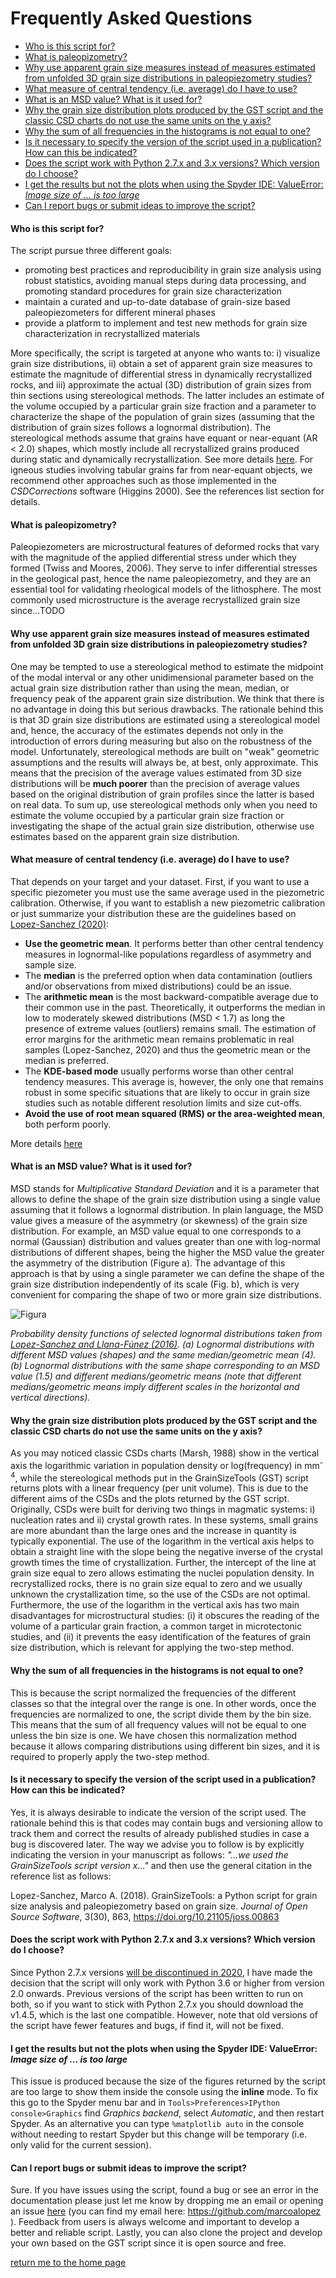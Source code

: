 # Frequently Asked Questions

- [Who is this script for?](#who-is-this-script-for-)
- [What is paleopizometry?](#what-is-paleopizometry-)
- [Why use apparent grain size measures instead of measures estimated from unfolded 3D grain size distributions in paleopiezometry studies?](#why-use-apparent-grain-size-measures-instead-of-measures-estimated-from-unfolded-3d-grain-size-distributions-in-paleopiezometry-studies-)
- [What measure of central tendency (i.e. average) do I have to use?](#what-measure-of-central-tendency--ie-average--do-i-have-to-use-)
- [What is an MSD value? What is it used for?](#what-is-an-msd-value--what-is-it-used-for-)
- [Why the grain size distribution plots produced by the GST script and the classic CSD charts do not use the same units on the y axis?](#why-the-grain-size-distribution-plots-produced-by-the-gst-script-and-the-classic-csd-charts-do-not-use-the-same-units-on-the-y-axis-)
- [Why the sum of all frequencies in the histograms is not equal to one?](#why-the-sum-of-all-frequencies-in-the-histograms-is-not-equal-to-one-)
- [Is it necessary to specify the version of the script used in a publication? How can this be indicated?](#is-it-necessary-to-specify-the-version-of-the-script-used-in-a-publication--how-can-this-be-indicated-)
- [Does the script work with Python 2.7.x and 3.x versions? Which version do I choose?](#does-the-script-work-with-python-27x-and-3x-versions--which-version-do-i-choose-)
- [I get the results but not the plots when using the Spyder IDE: ValueError: _Image size of ... is too large_](#i-get-the-results-but-not-the-plots-when-using-the-spyder-ide--valueerror---image-size-of--is-too-large-)
- [Can I report bugs or submit ideas to improve the script?](#can-i-report-bugs-or-submit-ideas-to-improve-the-script-)

#### Who is this script for?
The script pursue three different goals:

- promoting best practices and reproducibility in grain size analysis using robust statistics, avoiding manual steps during data processing, and promoting standard procedures for grain size characterization
- maintain a curated and up-to-date database of grain-size based paleopiezometers for different mineral phases
- provide a platform to implement and test new methods for grain size characterization in recrystallized materials

More specifically, the script is targeted at anyone who wants to: i) visualize grain size distributions, ii) obtain a set of apparent grain size measures to estimate the magnitude of differential stress in dynamically recrystallized rocks, and iii) approximate the actual (3D) distribution of grain sizes from thin sections using stereological methods. The latter includes an estimate of the volume occupied by a particular grain size fraction and a parameter to characterize the shape of the population of grain sizes (assuming that the distribution of grain sizes follows a lognormal distribution). The stereological methods assume that grains have equant or near-equant (AR < 2.0) shapes, which mostly include all recrystallized grains produced during static and dynamically recrystallization. See more details [here](http://joss.theoj.org/papers/10.21105/joss.00863). For igneous studies involving tabular grains far from near-equant objects, we recommend other approaches such as those implemented in the *CSDCorrections* software (Higgins 2000). See the references list section for details.

#### What is paleopizometry?

Paleopiezometers are microstructural features of deformed rocks that vary with the magnitude of the applied differential stress under which they formed (Twiss and Moores, 2006). They serve to infer differential stresses in the geological past, hence the name paleopiezometry, and they are an essential tool for validating rheological models of the lithosphere. The most commonly used microstructure is the average recrystallized grain size since...TODO

#### Why use apparent grain size measures instead of measures estimated from unfolded 3D grain size distributions in paleopiezometry studies?  

One may be tempted to use a stereological method to estimate the midpoint of the modal interval or any other unidimensional parameter based on the actual grain size distribution rather than using the mean, median, or frequency peak of the apparent grain size distribution. We think that there is no advantage in doing this but serious drawbacks. The rationale behind this is that 3D grain size distributions are estimated using a stereological model and, hence, the accuracy of the estimates depends not only in the introduction of errors during measuring but also on the robustness of the model. Unfortunately, stereological methods are built on "weak" geometric assumptions and the results will always be, at best, only approximate. This means that the precision of the average values estimated from 3D size distributions will be **much poorer** than the precision of average values based on the original distribution of grain profiles since the latter is based on real data. To sum up, use stereological methods only when you need to estimate the volume occupied by a particular grain size fraction or investigating the shape of the actual grain size distribution, otherwise use estimates based on the apparent grain size distribution.

#### What measure of central tendency (i.e. average) do I have to use?

That depends on your target and your dataset. First, if you want to use a specific piezometer you must use the same average used in the piezometric calibration. Otherwise, if you want to establish a new piezometric calibration or just summarize your distribution these are the guidelines based on [Lopez-Sanchez (2020)](https://doi.org/10.1016/j.jsg.2020.104042):

- **Use the geometric mean**. It performs better than other central tendency measures in lognormal-like populations regardless of asymmetry and sample size.
- The **median** is the preferred option when data contamination (outliers and/or observations from mixed distributions) could be an issue.
- The **arithmetic mean** is the most backward-compatible average due to their common use in the past. Theoretically, it outperforms the median in low to moderately skewed distributions (MSD < 1.7) as long the presence of extreme values (outliers) remains small. The estimation of error margins for the arithmetic mean remains problematic in real samples (Lopez-Sanchez, 2020) and thus the geometric mean or the median is preferred.
- The **KDE-based mode** usually performs worse than other central tendency measures. This average is, however, the only one that remains robust in some specific situations that are likely to occur in grain size studies such as notable different resolution limits and size cut-offs.
- **Avoid the use of root mean squared (RMS) or the area-weighted mean**, both perform poorly.

More details [here](https://github.com/marcoalopez/marcoalopez.github.io/blob/master/docs/2020_JSG_SG_104042.pdf)

#### What is an MSD value? What is it used for? 

MSD stands for _Multiplicative Standard Deviation_ and it is a parameter that allows to define the shape of the grain size distribution using a single value assuming that it follows a lognormal distribution. In plain language, the MSD value gives a measure of the asymmetry (or skewness) of the grain size distribution. For example, an MSD value equal to one corresponds to a normal (Gaussian) distribution and values greater than one with log-normal distributions of different shapes, being the higher the MSD value the greater the asymmetry of the distribution (Figure a). The advantage of this approach is that by using a single parameter we can define the shape of the grain size distribution independently of its scale (Fig. b), which is very convenient for comparing the shape of two or more grain size distributions.

![Figura](https://raw.githubusercontent.com/marcoalopez/GrainSizeTools/master/FIGURES/MSD_value.png)

_Probability density functions of selected lognormal distributions taken from [Lopez-Sanchez and Llana-Fúnez (2016)](http://www.sciencedirect.com/science/article/pii/S0191814116301778). (a) Lognormal distributions with different MSD values (shapes) and the same median/geometric mean (4). (b) Lognormal distributions with the same shape corresponding to an MSD value (1.5) and different medians/geometric means (note that different medians/geometric means imply different scales in the horizontal and vertical directions)._

#### Why the grain size distribution plots produced by the GST script and the classic CSD charts do not use the same units on the y axis? 

As you may noticed classic CSDs charts (Marsh, 1988) show in the vertical axis the logarithmic variation in population density or log(frequency) in mm<sup>-4</sup>, while the stereological methods put in the GrainSizeTools (GST) script returns plots with a linear frequency (per unit volume). This is due to the different aims of the CSDs and the plots returned by the GST script. Originally, CSDs were built for deriving two things in magmatic systems: i) nucleation rates and ii) crystal growth rates. In these systems, small grains are more abundant than the large ones and the increase in quantity is typically exponential. The use of the logarithm in the vertical axis helps to obtain a straight line with the slope being the negative inverse of the crystal growth times the time of crystallization. Further, the intercept of the line at grain size equal to zero allows estimating the nuclei population density. In recrystallized rocks, there is no grain size equal to zero and we usually unknown the crystallization time, so the use of the CSDs are not optimal. Furthermore, the use of the logarithm in the vertical axis has two main disadvantages for microstructural studies: (i) it obscures the reading of the volume of a particular grain fraction, a common target in microtectonic studies, and (ii) it prevents the easy identification of the features of grain size distribution, which is relevant for applying the two-step method.

#### Why the sum of all frequencies in the histograms is not equal to one?

This is because the script normalized the frequencies of the different classes so that the integral over the range is one. In other words, once the frequencies are normalized to one, the script divide them by the bin size. This means that the sum of all frequency values will not be equal to one unless the bin size is one. We have chosen this normalization method because it allows comparing distributions using different bin sizes, and it is required to properly apply the two-step method.

#### Is it necessary to specify the version of the script used in a publication? How can this be indicated?  

Yes, it is always desirable to indicate the version of the script used. The rationale behind this is that codes may contain bugs and versioning allow to track them and correct the results of already published studies in case a bug is discovered later. The way we advise you to follow is by explicitly indicating the version in your manuscript as follows: _"...we used the GrainSizeTools script version x..."_ and then use the general citation in the reference list as follows:

Lopez-Sanchez, Marco A. (2018). GrainSizeTools: a Python script for grain size analysis and paleopiezometry based on grain size. _Journal of Open Source Software_, 3(30), 863, https://doi.org/10.21105/joss.00863

#### Does the script work with Python 2.7.x and 3.x versions? Which version do I choose?  

Since Python 2.7.x versions [will be discontinued in 2020](https://pythonclock.org/), I have made the decision that the script will only work with Python 3.6 or higher from version 2.0 onwards. Previous versions of the script has been written to run on both, so if you want to stick with Python 2.7.x you should download the v1.4.5, which is the last one compatible. However, note that old versions of the script have fewer features and bugs, if find it, will not be fixed.

#### I get the results but not the plots when using the Spyder IDE: ValueError: _Image size of ... is too large_

This issue is produced because the size of the figures returned by the script are too large to show them inside the console using the **inline** mode. To fix this go to the Spyder menu bar and in  ```Tools>Preferences>IPython console>Graphics``` find _Graphics backend_, select _Automatic_, and then restart Spyder. As an alternative you can type ``%matplotlib auto`` in the console without needing to restart Spyder but this change will be temporary (i.e. only valid for the current session).

#### Can I report bugs or submit ideas to improve the script?  

Sure. If you have issues using the script, found a bug or see an error in the documentation please just let me know by dropping me an email or opening an issue [here](https://github.com/marcoalopez/GrainSizeTools/issues) (you can find my email here: https://github.com/marcoalopez ). Feedback from users is always welcome and important to develop a better and reliable script. Lastly, you can also clone the project and develop your own based on the GST script since it is open source and free.

[return me to the home page](https://marcoalopez.github.io/GrainSizeTools/)  
